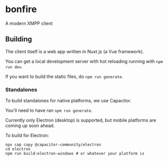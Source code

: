 # bonfire

A modern XMPP client

## Building

The client itself is a web app written in Nuxt.js (a Vue framework).

You can get a local development server with hot reloading running with
`npm run dev`.

If you want to build the static files, do `npm run generate`.

### Standalones

To build standalones for native platforms, we use Capacitor. 

You'll need to have ran `npm run generate`.

Currently only Electron (desktop) is supported, but mobile platforms
are coming up soon ahead. 

To build for Electron:
```shell
npx cap copy @capacitor-community/electron
cd electron
npm run build:electron-windows # or whatever your platform is
```
